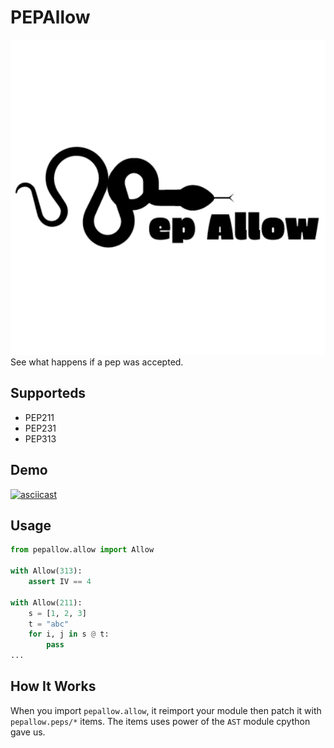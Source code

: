 # PEPAllow
![pepalllow](pepallow.png)
See what happens if a pep was accepted.
## Supporteds
- PEP211
- PEP231
- PEP313
## Demo
[![asciicast](https://asciinema.org/a/239257.svg)](https://asciinema.org/a/239257)
## Usage
```py
from pepallow.allow import Allow

with Allow(313):
    assert IV == 4

with Allow(211):
    s = [1, 2, 3]
    t = "abc"
    for i, j in s @ t:
        pass
...
```
## How It Works
When you import `pepallow.allow`, it reimport your module then patch it with `pepallow.peps/*` items. The items uses power of the `AST` module cpython gave us.
